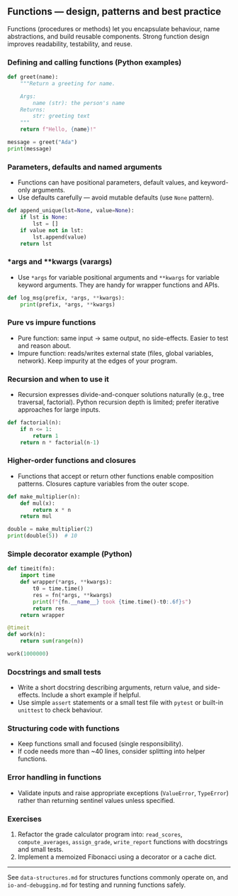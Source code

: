 ## Functions — design, patterns and best practice

Functions (procedures or methods) let you encapsulate behaviour, name abstractions, and build reusable components. Strong function design improves readability, testability, and reuse.

### Defining and calling functions (Python examples)

```python
def greet(name):
    """Return a greeting for name.

    Args:
        name (str): the person's name
    Returns:
        str: greeting text
    """
    return f"Hello, {name}!"

message = greet("Ada")
print(message)
```

### Parameters, defaults and named arguments

- Functions can have positional parameters, default values, and keyword-only arguments.
- Use defaults carefully — avoid mutable defaults (use `None` pattern).

```python
def append_unique(lst=None, value=None):
    if lst is None:
        lst = []
    if value not in lst:
        lst.append(value)
    return lst
```

### *args and **kwargs (varargs)

- Use `*args` for variable positional arguments and `**kwargs` for variable keyword arguments. They are handy for wrapper functions and APIs.

```python
def log_msg(prefix, *args, **kwargs):
    print(prefix, *args, **kwargs)
```

### Pure vs impure functions

- Pure function: same input -> same output, no side-effects. Easier to test and reason about.
- Impure function: reads/writes external state (files, global variables, network). Keep impurity at the edges of your program.

### Recursion and when to use it

- Recursion expresses divide-and-conquer solutions naturally (e.g., tree traversal, factorial). Python recursion depth is limited; prefer iterative approaches for large inputs.

```python
def factorial(n):
    if n <= 1:
        return 1
    return n * factorial(n-1)
```

### Higher-order functions and closures

- Functions that accept or return other functions enable composition patterns. Closures capture variables from the outer scope.

```python
def make_multiplier(n):
    def mul(x):
        return x * n
    return mul

double = make_multiplier(2)
print(double(5))  # 10
```

### Simple decorator example (Python)

```python
def timeit(fn):
    import time
    def wrapper(*args, **kwargs):
        t0 = time.time()
        res = fn(*args, **kwargs)
        print(f"{fn.__name__} took {time.time()-t0:.6f}s")
        return res
    return wrapper

@timeit
def work(n):
    return sum(range(n))

work(1000000)
```

### Docstrings and small tests

- Write a short docstring describing arguments, return value, and side-effects. Include a short example if helpful.
- Use simple `assert` statements or a small test file with `pytest` or built-in `unittest` to check behaviour.

### Structuring code with functions

- Keep functions small and focused (single responsibility).
- If code needs more than ~40 lines, consider splitting into helper functions.

### Error handling in functions

- Validate inputs and raise appropriate exceptions (`ValueError`, `TypeError`) rather than returning sentinel values unless specified.

### Exercises

1. Refactor the grade calculator program into: `read_scores`, `compute_averages`, `assign_grade`, `write_report` functions with docstrings and small tests.
2. Implement a memoized Fibonacci using a decorator or a cache dict.

---

See `data-structures.md` for structures functions commonly operate on, and `io-and-debugging.md` for testing and running functions safely.
